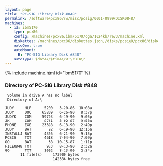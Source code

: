 ```yaml
---
layout: page
title: "PC-SIG Library Disk #848"
permalink: /software/pcx86/sw/misc/pcsig/0001-0999/DISK0848/
machines:
  - id: ibm5170
    type: pcx86
    config: /machines/pcx86/ibm/5170/cga/1024kb/rev3/machine.xml
    diskettes: /machines/pcx86/diskettes.json,/disks/pcsig0/pcx86/diskettes.json
    autoGen: true
    autoMount:
      B: "PC-SIG Library Disk #848"
    autoType: $date\r$time\rB:\rDIR\r
---
```


{% include machine.html id="ibm5170" %}

### Directory of PC-SIG Library Disk #848

     Volume in drive A has no label
     Directory of A:\

    JUDY     HLP      5200   3-20-86  10:08a
    JUDY     DOC     65809   6-26-90   8:37p
    JUDYK    COM     59793   6-19-90   9:05p
    JK       COM      8741   3-02-87   9:53a
    PHONE    EXE     23328   6-13-90   2:49p
    JUDY     BAT        92   6-19-90  12:15a
    INSTALLJ BAT      4326   6-21-90   9:15p
    PCSIG    TXT      4618   7-04-90   7:09p
    GO       BAT        38  10-15-87   1:11p
    FILE0848 TXT       953   8-13-90   2:32a
    GO       TXT      1002   8-13-90   2:34a
           11 file(s)     173900 bytes
                          142336 bytes free
